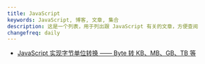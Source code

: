 ```yaml
---
title: JavaScript
keywords: JavaScript, 博客, 文章, 集合
description: 这是一个列表，用于列出跟 JavaScript 有关的文章，方便查阅
changefreq: daily
---
```


- [JavaScript 实现字节单位转换 —— Byte 转 KB、MB、GB、TB 等](/javascript/byte-unit-conversion.md)
